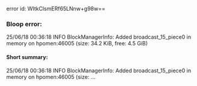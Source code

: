 error id: WItkClsmERf65LNnw+g98w==
### Bloop error:

25/06/18 00:36:18 INFO BlockManagerInfo: Added broadcast_15_piece0 in memory on hpomen:46005 (size: 34.2 KiB, free: 4.5 GiB)
#### Short summary: 

25/06/18 00:36:18 INFO BlockManagerInfo: Added broadcast_15_piece0 in memory on hpomen:46005 (size: ...